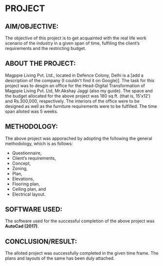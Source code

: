 # PROJECT

## AIM/OBJECTIVE:
The objective of this project is to get acquainted with the real life 
work scenario of the industry in a given span of time, fulfiling the client’s 
requirements and the restricting budget.


## ABOUT THE PROJECT:
Magppie Living Pvt. Ltd., located in Defence Colony, Delhi is a [add a 
description of the company (I couldn't find it on Google)].
The task for this project was to desgin an office for the Head-Digital 
Transformation of Magppie Living Pvt. Ltd, Mr.Akshay Jaggi (also my guide).
The space and the budget allocated for the above project was 180 sq.ft. 
(that is, 15’x12’) and Rs.300,000, respectively.
The interiors of the office were to be designed as well as the furniture requirements were to be fulfilled.
The time span alloted was 5 weeks.


## METHODOLOGY:
The above project was apporached by adopting the following the general methodology, which is as follows:
- Questionnaire,
- Client’s requirements,
- Concept,
- Zoning,
- Plan,
- Elevations,
- Flooring plan,
- Ceiling plan, and 
- Electrical layout.


## SOFTWARE USED:
The software used for the successful completion of the above project was **AutoCad (2017)**.


## CONCLUSION/RESULT:
The alloted project was successfully completed in the given time frame.
The plans and layouts of the same has been duly attached.

